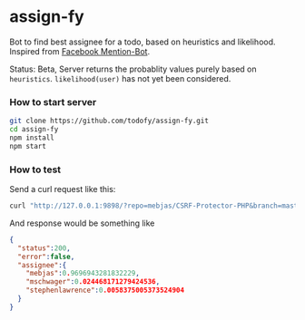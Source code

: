 # assign-fy
Bot to find best assignee for a todo, based on heuristics and likelihood. Inspired from [Facebook Mention-Bot](https://github.com/facebook/mention-bot).

Status: Beta, Server returns the probablity values purely based on `heuristics`. `likelihood(user)` has not yet been considered.

### How to start server
```sh
git clone https://github.com/todofy/assign-fy.git
cd assign-fy
npm install
npm start
```

### How to test
Send a curl request like this: 
```sh
curl "http://127.0.0.1:9898/?repo=mebjas/CSRF-Protector-PHP&branch=master&file=libs/csrf/csrfprotector.php&line=388"
```

And response would be something like
```json
{
  "status":200,
  "error":false,
  "assignee":{
    "mebjas":0.9696943281832229,
    "mschwager":0.024468171279424536,
    "stephenlawrence":0.0058375005373524904
  }
}
```
